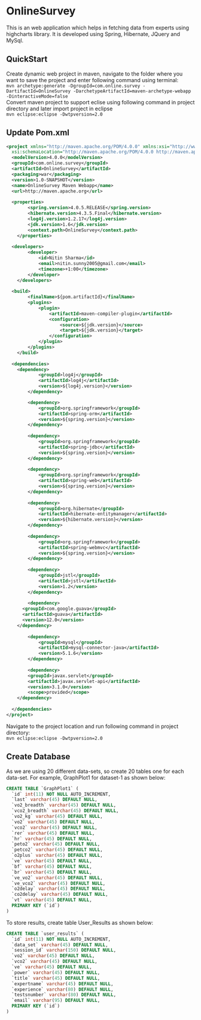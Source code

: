 # OnlineSurvey
This is an web application which helps in fetching data from experts using highcharts library. It is developed using Spring, Hibernate, JQuery and MySql. <br />
## QuickStart
Create dynamic web project in maven, navigate to the folder where you want to save the project and enter following command using terminal: <br/>
`mvn archetype:generate -DgroupId=com.online.survey -DartifactId=OnlineSurvey -DarchetypeArtifactId=maven-archetype-webapp -DinteractiveMode=false` <br/>
Convert maven project to support eclise using following command in project directory and later import project in eclipse <br/>
`mvn eclipse:eclipse -Dwtpversion=2.0` <br/>
## Update Pom.xml
```xml
<project xmlns="http://maven.apache.org/POM/4.0.0" xmlns:xsi="http://www.w3.org/2001/XMLSchema-instance"
  xsi:schemaLocation="http://maven.apache.org/POM/4.0.0 http://maven.apache.org/maven-v4_0_0.xsd">
  <modelVersion>4.0.0</modelVersion>
  <groupId>com.online.survey</groupId>
  <artifactId>OnlineSurvey</artifactId>
  <packaging>war</packaging>
  <version>1.0-SNAPSHOT</version>
  <name>OnlineSurvey Maven Webapp</name>
  <url>http://maven.apache.org</url>
  
  <properties>
		<spring.version>4.0.5.RELEASE</spring.version>
		<hibernate.version>4.3.5.Final</hibernate.version>
		<log4j.version>1.2.17</log4j.version>
		<jdk.version>1.6</jdk.version>
		<context.path>OnlineSurvey</context.path>
	</properties>
  
  <developers>
		<developer>
			<id>Nitin Sharma</id>
			<email>nitin.sunny2005@gmail.com</email>
			<timezone>+1:00</timezone>
		</developer>
	</developers>
  
  <build>
		<finalName>${pom.artifactId}</finalName>
		<plugins>
			<plugin>
				<artifactId>maven-compiler-plugin</artifactId>
				<configuration>
					<source>${jdk.version}</source>
					<target>${jdk.version}</target>
				</configuration>
			</plugin>
		</plugins>
	</build>
  
  <dependencies>
    <dependency>
			<groupId>log4j</groupId>
			<artifactId>log4j</artifactId>
			<version>${log4j.version}</version>
		</dependency>

		<dependency>
			<groupId>org.springframework</groupId>
			<artifactId>spring-orm</artifactId>
			<version>${spring.version}</version>
		</dependency>
		
		<dependency>
			<groupId>org.springframework</groupId>
			<artifactId>spring-jdbc</artifactId>
			<version>${spring.version}</version>
		</dependency>
		
		<dependency>
			<groupId>org.springframework</groupId>
			<artifactId>spring-web</artifactId>
			<version>${spring.version}</version>
		</dependency>
		
		<dependency>
			<groupId>org.hibernate</groupId>
			<artifactId>hibernate-entitymanager</artifactId>
			<version>${hibernate.version}</version>
		</dependency>
		
		<dependency>
			<groupId>org.springframework</groupId>
			<artifactId>spring-webmvc</artifactId>
			<version>${spring.version}</version>
		</dependency>
		
		<dependency>
			<groupId>jstl</groupId>
			<artifactId>jstl</artifactId>
			<version>1.2</version>
		</dependency>
		
		<dependency>
      <groupId>com.google.guava</groupId>
      <artifactId>guava</artifactId>
      <version>12.0</version>
    </dependency>
		
		<dependency>
			<groupId>mysql</groupId>
			<artifactId>mysql-connector-java</artifactId>
			<version>5.1.6</version>
		</dependency>
    
		<dependency>
        <groupId>javax.servlet</groupId>
        <artifactId>javax.servlet-api</artifactId>
        <version>3.1.0</version>
        <scope>provided</scope>
    </dependency>
    
  </dependencies>
</project>

```
Navigate to the project location and run following command in project directory: <br/>
`mvn eclipse:eclipse -Dwtpversion=2.0` <br/>
## Create Database
As we are using 20 different data-sets, so create 20 tables one for each data-set. For example, GraphPlot1 for dataset-1 as shown below:
```Sql
CREATE TABLE `GraphPlot1` (
  `id` int(11) NOT NULL AUTO_INCREMENT,
  `last` varchar(45) DEFAULT NULL,
  `vo2_breadth` varchar(45) DEFAULT NULL,
  `vco2_breadth` varchar(45) DEFAULT NULL,
  `vo2_kg` varchar(45) DEFAULT NULL,
  `vo2` varchar(45) DEFAULT NULL,
  `vco2` varchar(45) DEFAULT NULL,
  `rer` varchar(45) DEFAULT NULL,
  `hr` varchar(45) DEFAULT NULL,
  `peto2` varchar(45) DEFAULT NULL,
  `petco2` varchar(45) DEFAULT NULL,
  `o2plus` varchar(45) DEFAULT NULL,
  `ve` varchar(45) DEFAULT NULL,
  `bf` varchar(45) DEFAULT NULL,
  `br` varchar(45) DEFAULT NULL,
  `ve_vo2` varchar(45) DEFAULT NULL,
  `ve_vco2` varchar(45) DEFAULT NULL,
  `o2delay` varchar(45) DEFAULT NULL,
  `co2delay` varchar(45) DEFAULT NULL,
  `vt` varchar(45) DEFAULT NULL,
  PRIMARY KEY (`id`)
) 

```
To store results, create table User_Results as shown below:

```Sql
CREATE TABLE `user_results` (
  `id` int(11) NOT NULL AUTO_INCREMENT,
  `data_set` varchar(45) DEFAULT NULL,
  `session_id` varchar(150) DEFAULT NULL,
  `vo2` varchar(45) DEFAULT NULL,
  `vco2` varchar(45) DEFAULT NULL,
  `ve` varchar(45) DEFAULT NULL,
  `power` varchar(45) DEFAULT NULL,
  `title` varchar(45) DEFAULT NULL,
  `expertname` varchar(45) DEFAULT NULL,
  `experience` varchar(80) DEFAULT NULL,
  `testsnumber` varchar(80) DEFAULT NULL,
  `email` varchar(95) DEFAULT NULL,
  PRIMARY KEY (`id`)
) 
```
